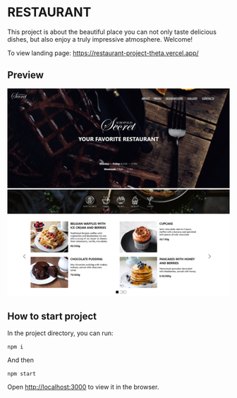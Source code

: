 # RESTAURANT

This project is about the beautiful place you can not only taste delicious dishes, but also enjoy a truly impressive atmosphere. Welcome!

To view landing page: https://restaurant-project-theta.vercel.app/

## Preview

![Screenshot](preview-1.jpg)
![Screenshot](preview-2.jpg)

## How to start project

In the project directory, you can run:

```
npm i
```

And then

```
npm start
```
Open [http://localhost:3000](http://localhost:3000) to view it in the browser.
